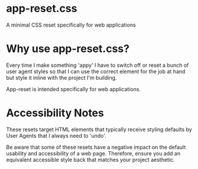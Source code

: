 # app-reset.css
A minimal CSS reset specifically for web applications

# Why use app-reset.css?
Every time I make something 'appy' I have to switch off or reset a bunch of user agent styles so that I can use the correct element for the job at hand but style it inline with the project I'm building.

App-reset is intended specifically for web applications.

# Accessibility Notes
These resets target HTML elements that typically receive styling defaults by User Agents that I always need to 'undo'.

Be aware that some of these resets have a negative impact on the default usability and accessibility of a web page. Therefore, ensure you add an equivalent accessible style back that matches your project aesthetic.
